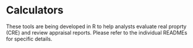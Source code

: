 Calculators
===========
These tools are being developed in R to help analysts evaluate real proprty (CRE) and review appraisal reports. Please refer to the individual READMEs for specific details.
